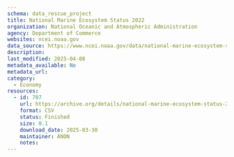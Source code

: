 ```yaml
---
schema: data_rescue_project 
title: National Marine Ecosystem Status 2022
organization: National Oceanic and Atmospheric Administration
agency: Department of Commerce
websites: ncei.noaa.gov
data_source: https://www.ncei.noaa.gov/data/national-marine-ecosystem-status/
description: 
last_modified: 2025-04-08
metadata_available: No
metadata_url: 
category:
  - Economy
resources:
  - id: 707
    url: https://archive.org/details/national-marine-ecosystem-status-2022
    format: CSV
    status: Finished
    size: 0.1
    download_date: 2025-03-30
    maintainer: ANON
    notes: 
---
```

